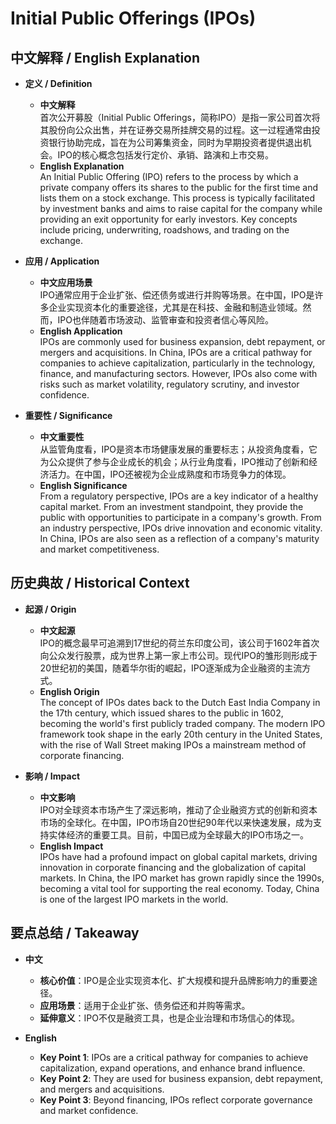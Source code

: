 # Initial Public Offerings (IPOs)

## 中文解释 / English Explanation

* **定义 / Definition**  
  - **中文解释**  
    首次公开募股（Initial Public Offerings，简称IPO）是指一家公司首次将其股份向公众出售，并在证券交易所挂牌交易的过程。这一过程通常由投资银行协助完成，旨在为公司筹集资金，同时为早期投资者提供退出机会。IPO的核心概念包括发行定价、承销、路演和上市交易。  
  - **English Explanation**  
    An Initial Public Offering (IPO) refers to the process by which a private company offers its shares to the public for the first time and lists them on a stock exchange. This process is typically facilitated by investment banks and aims to raise capital for the company while providing an exit opportunity for early investors. Key concepts include pricing, underwriting, roadshows, and trading on the exchange.

* **应用 / Application**  
  - **中文应用场景**  
    IPO通常应用于企业扩张、偿还债务或进行并购等场景。在中国，IPO是许多企业实现资本化的重要途径，尤其是在科技、金融和制造业领域。然而，IPO也伴随着市场波动、监管审查和投资者信心等风险。  
  - **English Application**  
    IPOs are commonly used for business expansion, debt repayment, or mergers and acquisitions. In China, IPOs are a critical pathway for companies to achieve capitalization, particularly in the technology, finance, and manufacturing sectors. However, IPOs also come with risks such as market volatility, regulatory scrutiny, and investor confidence.

* **重要性 / Significance**  
  - **中文重要性**  
    从监管角度看，IPO是资本市场健康发展的重要标志；从投资角度看，它为公众提供了参与企业成长的机会；从行业角度看，IPO推动了创新和经济活力。在中国，IPO还被视为企业成熟度和市场竞争力的体现。  
  - **English Significance**  
    From a regulatory perspective, IPOs are a key indicator of a healthy capital market. From an investment standpoint, they provide the public with opportunities to participate in a company's growth. From an industry perspective, IPOs drive innovation and economic vitality. In China, IPOs are also seen as a reflection of a company's maturity and market competitiveness.

## 历史典故 / Historical Context

* **起源 / Origin**  
  - **中文起源**  
    IPO的概念最早可追溯到17世纪的荷兰东印度公司，该公司于1602年首次向公众发行股票，成为世界上第一家上市公司。现代IPO的雏形则形成于20世纪初的美国，随着华尔街的崛起，IPO逐渐成为企业融资的主流方式。  
  - **English Origin**  
    The concept of IPOs dates back to the Dutch East India Company in the 17th century, which issued shares to the public in 1602, becoming the world's first publicly traded company. The modern IPO framework took shape in the early 20th century in the United States, with the rise of Wall Street making IPOs a mainstream method of corporate financing.

* **影响 / Impact**  
  - **中文影响**  
    IPO对全球资本市场产生了深远影响，推动了企业融资方式的创新和资本市场的全球化。在中国，IPO市场自20世纪90年代以来快速发展，成为支持实体经济的重要工具。目前，中国已成为全球最大的IPO市场之一。  
  - **English Impact**  
    IPOs have had a profound impact on global capital markets, driving innovation in corporate financing and the globalization of capital markets. In China, the IPO market has grown rapidly since the 1990s, becoming a vital tool for supporting the real economy. Today, China is one of the largest IPO markets in the world.

## 要点总结 / Takeaway

* **中文**  
  - **核心价值**：IPO是企业实现资本化、扩大规模和提升品牌影响力的重要途径。  
  - **应用场景**：适用于企业扩张、债务偿还和并购等需求。  
  - **延伸意义**：IPO不仅是融资工具，也是企业治理和市场信心的体现。  

* **English**  
  - **Key Point 1**: IPOs are a critical pathway for companies to achieve capitalization, expand operations, and enhance brand influence.  
  - **Key Point 2**: They are used for business expansion, debt repayment, and mergers and acquisitions.  
  - **Key Point 3**: Beyond financing, IPOs reflect corporate governance and market confidence.